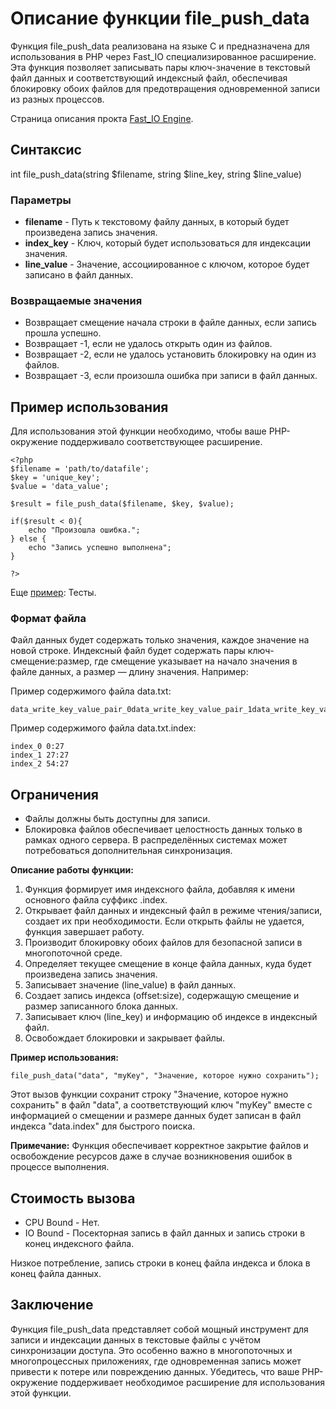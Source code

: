 # Описание функции file_push_data

Функция file_push_data реализована на языке C и предназначена для использования в PHP через Fast_IO специализированное расширение. Эта функция позволяет записывать пары ключ-значение в текстовый файл данных и соответствующий индексный файл, обеспечивая блокировку обоих файлов для предотвращения одновременной записи из разных процессов.


Страница описания прокта [Fast_IO Engine](https://github.com/commeta/fast_io).


## Синтаксис

int file_push_data(string $filename, string $line_key, string $line_value)


### Параметры

- **filename** - Путь к текстовому файлу данных, в который будет произведена запись значения.
- **index_key** - Ключ, который будет использоваться для индексации значения.
- **line_value** - Значение, ассоциированное с ключом, которое будет записано в файл данных.

### Возвращаемые значения

- Возвращает смещение начала строки в файле данных, если запись прошла успешно.
- Возвращает -1, если не удалось открыть один из файлов.
- Возвращает -2, если не удалось установить блокировку на один из файлов.
- Возвращает -3, если произошла ошибка при записи в файл данных.

## Пример использования

Для использования этой функции необходимо, чтобы ваше PHP-окружение поддерживало соответствующее расширение.
```
<?php
$filename = 'path/to/datafile';
$key = 'unique_key';
$value = 'data_value';

$result = file_push_data($filename, $key, $value);

if($result < 0){
    echo "Произошла ошибка.";
} else {
    echo "Запись успешно выполнена";
}

?>
```

Еще [пример](/test/readme.md): Тесты.

### Формат файла

Файл данных будет содержать только значения, каждое значение на новой строке. Индексный файл будет содержать пары ключ-смещение:размер, где смещение указывает на начало значения в файле данных, а размер — длину значения. Например:

Пример содержимого файла data.txt:
```
data_write_key_value_pair_0data_write_key_value_pair_1data_write_key_value_pair_2
```

Пример содержимого файла data.txt.index:
```
index_0 0:27
index_1 27:27
index_2 54:27
```


## Ограничения

- Файлы должны быть доступны для записи.
- Блокировка файлов обеспечивает целостность данных только в рамках одного сервера. В распределённых системах может потребоваться дополнительная синхронизация.

**Описание работы функции:**

1. Функция формирует имя индексного файла, добавляя к имени основного файла суффикс .index.
2. Открывает файл данных и индексный файл в режиме чтения/записи, создает их при необходимости. Если открыть файлы не удается, функция завершает работу.
3. Производит блокировку обоих файлов для безопасной записи в многопоточной среде.
4. Определяет текущее смещение в конце файла данных, куда будет произведена запись значения.
5. Записывает значение (line_value) в файл данных.
6. Создает запись индекса (offset:size), содержащую смещение и размер записанного блока данных.
7. Записывает ключ (line_key) и информацию об индексе в индексный файл.
8. Освобождает блокировки и закрывает файлы.

**Пример использования:**

`file_push_data("data", "myKey", "Значение, которое нужно сохранить");`

Этот вызов функции сохранит строку "Значение, которое нужно сохранить" в файл "data", а соответствующий ключ "myKey" вместе с информацией о смещении и размере данных будет записан в файл индекса "data.index" для быстрого поиска.

**Примечание:** Функция обеспечивает корректное закрытие файлов и освобождение ресурсов даже в случае возникновения ошибок в процессе выполнения.

## Стоимость вызова

- CPU Bound - Нет.
- IO Bound - Посекторная запись в файл данных и запись строки в конец индексного файла.

Низкое потребление, запись строки в конец файла индекса и блока в конец файла данных.

## Заключение

Функция file_push_data представляет собой мощный инструмент для записи и индексации данных в текстовые файлы с учётом синхронизации доступа. Это особенно важно в многопоточных и многопроцессных приложениях, где одновременная запись может привести к потере или повреждению данных. Убедитесь, что ваше PHP-окружение поддерживает необходимое расширение для использования этой функции.
